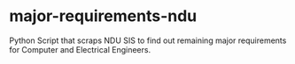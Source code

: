 # major-requirements-ndu
Python Script that scraps NDU SIS to find out remaining major requirements for Computer and Electrical Engineers.
